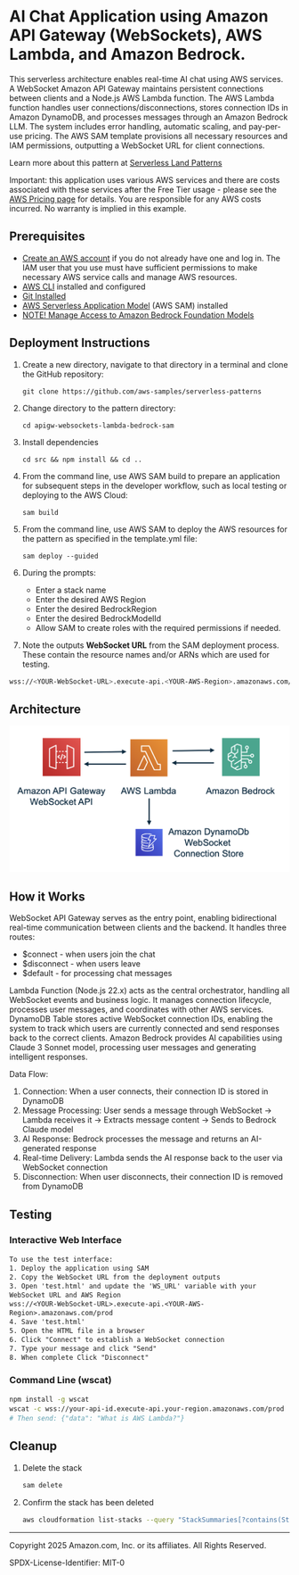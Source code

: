 # AI Chat Application using Amazon API Gateway (WebSockets), AWS Lambda, and Amazon Bedrock.

This serverless architecture enables real-time AI chat using AWS services. A WebSocket Amazon API Gateway maintains persistent connections between clients and a Node.js AWS Lambda function. The AWS Lambda function handles user connections/disconnections, stores connection IDs in Amazon DynamoDB, and processes messages through an Amazon Bedrock LLM. The system includes error handling, automatic scaling, and pay-per-use pricing. The AWS SAM template provisions all necessary resources and IAM permissions, outputting a WebSocket URL for client connections.


Learn more about this pattern at [Serverless Land Patterns](https://serverlessland.com/patterns/apigw-websockets-lambda-bedrock-sam)

Important: this application uses various AWS services and there are costs associated with these services after the Free Tier usage - please see the [AWS Pricing page](https://aws.amazon.com/pricing/) for details. You are responsible for any AWS costs incurred. No warranty is implied in this example.

## Prerequisites

* [Create an AWS account](https://portal.aws.amazon.com/gp/aws/developer/registration/index.html) if you do not already have one and log in. The IAM user that you use must have sufficient permissions to make necessary AWS service calls and manage AWS resources.
* [AWS CLI](https://docs.aws.amazon.com/cli/latest/userguide/install-cliv2.html) installed and configured
* [Git Installed](https://git-scm.com/book/en/v2/Getting-Started-Installing-Git)
* [AWS Serverless Application Model](https://docs.aws.amazon.com/serverless-application-model/latest/developerguide/serverless-sam-cli-install.html) (AWS SAM) installed
* [NOTE! Manage Access to Amazon Bedrock Foundation Models](https://docs.aws.amazon.com/bedrock/latest/userguide/model-access.html)


## Deployment Instructions 
1. Create a new directory, navigate to that directory in a terminal and clone the GitHub repository:
    ``` 
    git clone https://github.com/aws-samples/serverless-patterns
    ```
2. Change directory to the pattern directory:
    ```
    cd apigw-websockets-lambda-bedrock-sam
    ```
3. Install dependencies
    ```
    cd src && npm install && cd ..
    ```    
4. From the command line, use AWS SAM build to prepare an application for subsequent steps in the developer workflow, such as local testing or deploying to the AWS Cloud:
    ```
    sam build
    ```    
5. From the command line, use AWS SAM to deploy the AWS resources for the pattern as specified in the template.yml file:
    ```
    sam deploy --guided
    ```
6. During the prompts:
    * Enter a stack name
    * Enter the desired AWS Region
    * Enter the desired BedrockRegion
    * Enter the desired BedrockModelId
    * Allow SAM to create roles with the required permissions if needed.

7. Note the outputs **WebSocket URL** from the SAM deployment process. 
These contain the resource names and/or ARNs which are used for testing.
```bash
wss://<YOUR-WebSocket-URL>.execute-api.<YOUR-AWS-Region>.amazonaws.com/prod
```
 
## Architecture
![apigw-1](images/apigw-ws-lambda-bedrock.png)


## How it Works
WebSocket API Gateway serves as the entry point, enabling bidirectional real-time communication between clients and the backend. It handles three routes:
* $connect - when users join the chat
* $disconnect - when users leave
* $default - for processing chat messages

Lambda Function (Node.js 22.x) acts as the central orchestrator, handling all WebSocket events and business logic. It manages connection lifecycle, processes user messages, and coordinates with other AWS services.
DynamoDB Table stores active WebSocket connection IDs, enabling the system to track which users are currently connected and send responses back to the correct clients.
Amazon Bedrock provides AI capabilities using Claude 3 Sonnet model, processing user messages and generating intelligent responses.

Data Flow:
1. Connection: When a user connects, their connection ID is stored in DynamoDB
2. Message Processing: User sends a message through WebSocket → Lambda receives it → Extracts message content → Sends to Bedrock Claude model
3. AI Response: Bedrock processes the message and returns an AI-generated response
4. Real-time Delivery: Lambda sends the AI response back to the user via WebSocket connection
5. Disconnection: When user disconnects, their connection ID is removed from DynamoDB

## Testing

### Interactive Web Interface
```
To use the test interface:
1. Deploy the application using SAM
2. Copy the WebSocket URL from the deployment outputs
3. Open 'test.html' and update the 'WS_URL' variable with your WebSocket URL and AWS Region
wss://<YOUR-WebSocket-URL>.execute-api.<YOUR-AWS-Region>.amazonaws.com/prod
4. Save 'test.html'
5. Open the HTML file in a browser
6. Click "Connect" to establish a WebSocket connection
7. Type your message and click "Send"
8. When complete Click "Disconnect"
```

### Command Line (wscat)
```bash
npm install -g wscat
wscat -c wss://your-api-id.execute-api.your-region.amazonaws.com/prod
# Then send: {"data": "What is AWS Lambda?"}
```

## Cleanup
1. Delete the stack
    ```bash
    sam delete
    ```
2. Confirm the stack has been deleted
    ```bash
    aws cloudformation list-stacks --query "StackSummaries[?contains(StackName,'STACK_NAME')].StackStatus"
    ```
----
Copyright 2025 Amazon.com, Inc. or its affiliates. All Rights Reserved.

SPDX-License-Identifier: MIT-0